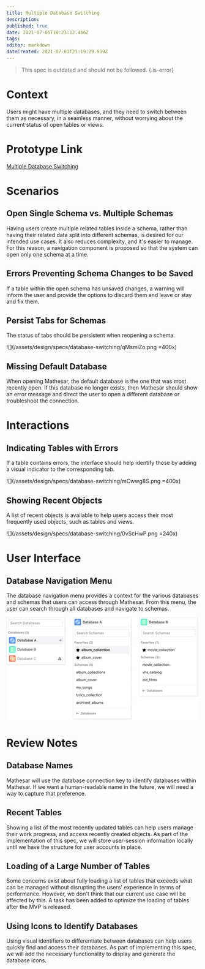 ```yaml
---
title: Multiple Database Switching
description: 
published: true
date: 2021-07-05T10:23:12.466Z
tags: 
editor: markdown
dateCreated: 2021-07-01T21:19:29.919Z
---
```


> This spec is outdated and should not be followed.
{.is-error}

# Context
Users might have multiple databases, and they need to switch between them as necessary, in a seamless manner, without worrying about the current status of open tables or views.

# Prototype Link
[Multiple Database Switching](https://www.figma.com/proto/Uaf1ntcldzK2U41Jhw6vS2/Mathesar-MVP?page-id=1207%3A0&node-id=1212%3A0&viewport=516%2C327%2C0.3535313010215759&scaling=scale-down-width)

# Scenarios

## Open Single Schema vs. Multiple Schemas
Having users create multiple related tables inside a schema, rather than having their related data split into different schemas, is desired for our intended use cases. It also reduces complexity, and it's easier to manage.
For this reason, a navigation component is proposed so that the system can open only one schema at a time.

## Errors Preventing Schema Changes to be Saved
If a table within the open schema has unsaved changes, a warning will inform the user and provide the options to discard them and leave or stay and fix them.

## Persist Tabs for Schemas
The status of tabs should be persistent when reopening a schema.

![](/assets/design/specs/database-switching/qMsmiZo.png =400x)

## Missing Default Database
When opening Mathesar, the default database is the one that was most recently open. If this database no longer exists, then Mathesar should show an error message and direct the user to open a different database or troubleshoot the connection.

# Interactions
## Indicating Tables with Errors
If a table contains errors, the interface should help identify those by adding a visual indicator to the corresponding tab.

![](/assets/design/specs/database-switching/mCwwg8S.png =400x)

## Showing Recent Objects
A list of recent objects is available to help users access their most frequently used objects, such as tables and views.

![](/assets/design/specs/database-switching/0vScHwP.png =240x)

# User Interface

## Database Navigation Menu
The database navigation menu provides a context for the various databases and schemas that users can access through Mathesar.
From this menu, the user can search through all databases and navigate to schemas.

![](/assets/design/specs/database-switching/JGIqCOi.png)

# Review Notes
## Database Names
Mathesar will use the database connection key to identify databases within Mathesar. If we want a human-readable name in the future, we will need a way to capture that preference.

## Recent Tables
Showing a list of the most recently updated tables can help users manage their work progress, and access recently created objects. As part of the implementation of this spec, we will store user-session information locally until we have the structure for user accounts in place.

## Loading of a Large Number of Tables
Some concerns exist about fully loading a list of tables that exceeds what can be managed without disrupting the users' experience in terms of performance. However, we don't think that our current use case will be affected by this. A task has been added to optimize the loading of tables after the MVP is released.

## Using Icons to Identify Databases
Using visual identifiers to differentiate between databases can help users quickly find and access their databases. As part of implementing this spec, we will add the necessary functionality to display and generate the database icons.